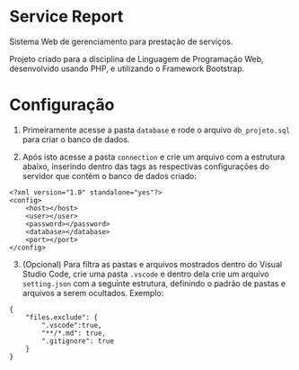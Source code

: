 # Service Report

Sistema Web de gerenciamento para prestação de serviços.

Projeto criado para a disciplina de Linguagem de Programação Web, desenvolvido usando PHP, e utilizando o Framework Bootstrap.

# Configuração

1. Primeiramente acesse a pasta `database` e rode o arquivo `db_projeto.sql` para criar o banco de dados.

2. Após isto acesse a pasta `connection` e crie um arquivo com a estrutura abaixo, inserindo dentro das tags as respectivas configurações do servidor que contém o banco de dados criado: 

```
<?xml version="1.0" standalone="yes"?>
<config>
    <host></host>
    <user></user>
    <password></password>
    <database></database>
    <port></port>
</config>
```

3. (Opcional) Para filtra as pastas e arquivos mostrados dentro do Visual Studio Code, crie uma pasta `.vscode` e dentro dela crie um arquivo `setting.json` com a seguinte estrutura, definindo o padrão de pastas e arquivos a serem ocultados. Exemplo:

```
{
    "files.exclude": {
        ".vscode":true,
        "**/*.md": true,
        ".gitignore": true
    }
}
```
